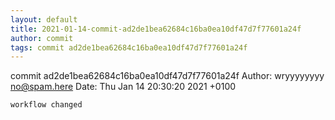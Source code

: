 ```yaml
---
layout: default
title: 2021-01-14-commit-ad2de1bea62684c16ba0ea10df47d7f77601a24f
author: commit
tags: commit ad2de1bea62684c16ba0ea10df47d7f77601a24f
---
```


commit ad2de1bea62684c16ba0ea10df47d7f77601a24f
Author: wryyyyyyyy <no@spam.here>
Date:   Thu Jan 14 20:30:20 2021 +0100

    workflow changed
